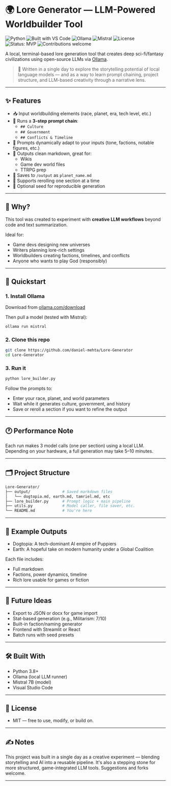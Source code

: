 # 🌍 Lore Generator — LLM-Powered Worldbuilder Tool
![Python](https://img.shields.io/badge/python-3.8-blue)
![Built with VS Code](https://img.shields.io/badge/built%20with-VS%20Code-1f425f.svg)
![Ollama](https://img.shields.io/badge/LLM-Ollama-green)
![Mistral](https://img.shields.io/badge/Model-Mistral-blueviolet)
![License](https://img.shields.io/badge/license-MIT-green)
![Status: MVP](https://img.shields.io/badge/status-MVP-yellow)
![Contributions welcome](https://img.shields.io/badge/contributions-welcome-brightgreen)

A local, terminal-based lore generation tool that creates deep sci-fi/fantasy civilizations using open-source LLMs via [Ollama](https://ollama.com).

> 🧠 Written in a single day to explore the storytelling potential of local language models — and as a way to learn prompt chaining, project structure, and LLM-based creativity through a narrative lens.

---

## ✨ Features

- 📥 Input worldbuilding elements (race, planet, era, tech level, etc.)
- 🔗 Runs a **3-step prompt chain**:
  - `## Culture`
  - `## Government`
  - `## Conflicts & Timeline`
- 🧠 Prompts dynamically adapt to your inputs (tone, factions, notable figures, etc.)
- 📄 Outputs clean markdown, great for:
  - Wikis
  - Game dev world files
  - TTRPG prep
- 💾 Saves to `/output` as `planet_name.md`
- 🔁 Supports rerolling one section at a time
- 🎲 Optional seed for reproducible generation

---

## 🧠 Why?

This tool was created to experiment with **creative LLM workflows** beyond code and text summarization.

Ideal for:
- Game devs designing new universes
- Writers planning lore-rich settings
- Worldbuilders creating factions, timelines, and conflicts
- Anyone who wants to play God (responsibly)

---

## 🚀 Quickstart

### 1. Install Ollama
Download from [ollama.com/download](https://ollama.com/download)

Then pull a model (tested with Mistral):
```bash
ollama run mistral
```
### 2. Clone this repo
```bash
git clone https://github.com/daniel-mehta/Lore-Generator
cd Lore-Generator
```
### 3. Run it
```bash
python lore_builder.py
```
Follow the prompts to:
- Enter your race, planet, and world parameters
- Wait while it generates culture, government, and history
- Save or reroll a section if you want to refine the output

---

## 🕐 Performance Note
Each run makes 3 model calls (one per section) using a local LLM. Depending on your hardware, a full generation may take 5–10 minutes.

---

## 🗂 Project Structure

```bash
Lore-Generator/
├── output/              # Saved markdown files
│   └── dogtopia.md, earth.md, tamriel.md, etc
├── lore_builder.py      # Prompt logic + main pipeline
├── utils.py             # Model caller, file saver, etc.
└── README.md            # You're here
```

---

## 📄 Example Outputs
- Dogtopia: A tech-dominant AI empire of Puppiers
- Earth: A hopeful take on modern humanity under a Global Coalition

Each file includes:
- Full markdown
- Factions, power dynamics, timeline
- Rich lore usable for games or fiction

---

## 🌱 Future Ideas

- Export to JSON or docx for game import
- Stat-based generation (e.g., Militarism: 7/10)
- Built-in faction/naming generator
- Frontend with Streamlit or React
- Batch runs with seed presets

---

## 🛠 Built With

- Python 3.8+
- Ollama (local LLM runner)
- Mistral 7B (model)
- Visual Studio Code

---

## 📄 License

- MIT — free to use, modify, or build on.

---

## ✍️ Notes

This project was built in a single day as a creative experiment — blending storytelling and AI into a reusable pipeline. It's also a stepping stone for more structured, game-integrated LLM tools. Suggestions and forks welcome.

---
